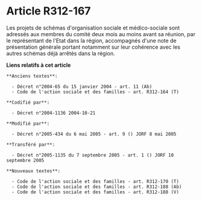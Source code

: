 # Article R312-167

Les projets de schémas d'organisation sociale et médico-sociale sont adressés aux membres du comité deux mois au moins avant
sa réunion, par le représentant de l'Etat dans la région, accompagnés d'une note de présentation générale portant notamment
sur leur cohérence avec les autres schémas déjà arrêtés dans la région.

**Liens relatifs à cet article**

	**Anciens textes**:

	  - Décret n°2004-65 du 15 janvier 2004 - art. 11 (Ab)
	  - Code de l'action sociale et des familles - art. R312-164 (T)

	**Codifié par**:

	  - Décret n°2004-1136 2004-10-21

	**Modifié par**:

	  - Décret n°2005-434 du 6 mai 2005 - art. 9 () JORF 8 mai 2005

	**Transféré par**:

	  - Décret n°2005-1135 du 7 septembre 2005 - art. 1 () JORF 10 septembre 2005

	**Nouveaux textes**:

	  - Code de l'action sociale et des familles - art. R312-170 (T)
	  - Code de l'action sociale et des familles - art. R312-188 (Ab)
	  - Code de l'action sociale et des familles - art. R312-188 (V)
